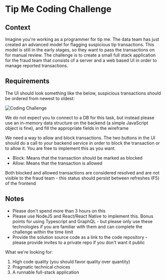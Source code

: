 # Tip Me Coding Challenge

## Context

Imagine you're working as a programmer for tip me. The data team has just created an advanced model for flagging suspicious tip transactions. This model is still in the early stages, so they want to pass the transactions on for manual review. The challenge is to create a small full stack application for the fraud team that consists of a server and a web based UI in order to manage reported transactions.

## Requirements

The UI should look something like the below, suspicious transactions should be ordered from newest to oldest: 

![Coding Challenge](https://i.imgur.com/x7gBW35.png "UI")

We do not expect you to connect to a DB for this task, but instead please use an in-memory data structure on the backend (a simple JavaScript object is fine), and fill the appropriate fields in the wireframe

We need a way to allow and block transactions. The two buttons in the UI should do a call to your backend service in order to block the transaction or to allow it. You are free to implement this as you want.

- Block: Means that the transaction should be marked as blocked
- Allow: Means that the transaction is allowed
    
Both blocked and allowed transactions are considered resolved and are not visible to the fraud team - this status should persist between refreshes (F5) of the frontend

## Notes

- Please don't spend more than 3 hours on this
- Please use NodeJS and React/React Native to implement this. Bonus points for using Typescript and GraphQL - but please only use these technologies if you are familiar with them and can complete the challenge within the time limit
- Provide the solution source code as a link to the code repository - please provide invites to a private repo if you don't want it public

What we're looking for:

1. High code quality (you should favor quality over quantity)
2. Pragmatic technical choices
3. A runnable full-stack application

